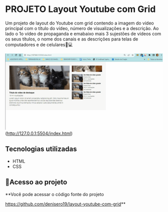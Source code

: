 # PROJETO Layout Youtube com Grid
Um projeto de layout do Youtube com grid contendo a imagem do vídeo principal com o título do vídeo, número de visualizações e a descrição. Ao lado o 1o vídeo de propaganda e emabaixo mais 3 sujestões de vídeos com os seus títulos, o nome dos canais e as descrições para telas de computadores e de celulares📲💻

<img src="./layout youtube.gif" alt="gif da lista de imagens"> (http://127.0.0.1:5504/index.html)

## Tecnologias utilizadas
- HTML
- CSS

## 📂Acesso ao projeto

**Você pode acessar o código fonte do projeto 

<https://github.com/denisero19/layout-youtube-com-grid>**
